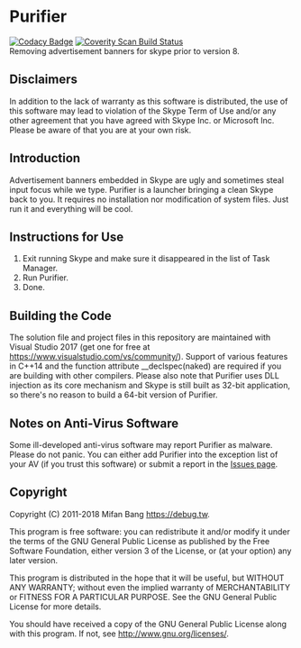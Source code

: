# Purifier
[![Codacy Badge](https://api.codacy.com/project/badge/Grade/ea2e5b05ae0a4457abb05fe7f36fdfe2)](https://www.codacy.com/app/mifanbang/Purifier?utm_source=github.com&amp;utm_medium=referral&amp;utm_content=mifanbang/Purifier&amp;utm_campaign=Badge_Grade)
[![Coverity Scan Build Status](https://scan.coverity.com/projects/15750/badge.svg)](https://scan.coverity.com/projects/mifanbang-purifier)
<br>Removing advertisement banners for skype prior to version 8.

## Disclaimers

In addition to the lack of warranty as this software is distributed, the use of this software may lead to violation of the Skype Term of Use and/or any other agreement that you have agreed with Skype Inc. or Microsoft Inc. Please be aware of that you are at your own risk.

## Introduction

Advertisement banners embedded in Skype are ugly and sometimes steal input focus while we type. Purifier is a launcher bringing a clean Skype back to you. It requires no installation nor modification of system files. Just run it and everything will be cool.

## Instructions for Use

1. Exit running Skype and make sure it disappeared in the list of Task Manager.
2. Run Purifier.
3. Done.

## Building the Code

The solution file and project files in this repository are maintained with Visual Studio 2017 (get one for free at https://www.visualstudio.com/vs/community/). Support of various features in C++14 and the function attribute __declspec(naked) are required if you are building with other compilers. Please also note that Purifier uses DLL injection as its core mechanism and Skype is still built as 32-bit application, so there's no reason to build a 64-bit version of Purifier.

## Notes on Anti-Virus Software

Some ill-developed anti-virus software may report Purifier as malware. Please do not panic. You can either add Purifier into the exception list of your AV (if you trust this software) or submit a report in the [Issues page](https://github.com/mifanbang/Purifier/issues).

## Copyright

Copyright (C) 2011-2018 Mifan Bang <https://debug.tw>.

This program is free software: you can redistribute it and/or modify it under the terms of the GNU General Public License as published by the Free Software Foundation, either version 3 of the License, or (at your option) any later version.

This program is distributed in the hope that it will be useful, but WITHOUT ANY WARRANTY; without even the implied warranty of MERCHANTABILITY or FITNESS FOR A PARTICULAR PURPOSE.  See the GNU General Public License for more details.

You should have received a copy of the GNU General Public License along with this program.  If not, see <http://www.gnu.org/licenses/>.
